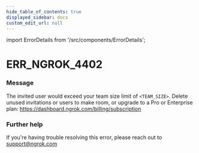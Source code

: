 ```yaml
---
hide_table_of_contents: true
displayed_sidebar: docs
custom_edit_url: null
---
```


import ErrorDetails from '/src/components/ErrorDetails';

# ERR_NGROK_4402

### Message
The invited user would exceed your team size limit of `<TEAM_SIZE>`. Delete unused invitations or users to make room, or upgrade to a Pro or Enterprise plan: https://dashboard.ngrok.com/billing/subscription

### Further help
If you're having trouble resolving this error, please reach out to [support@ngrok.com](mailto:support@ngrok.com?subject=Help%20with%20ERR_NGROK_4402)

<ErrorDetails error='err_ngrok_4402' />
